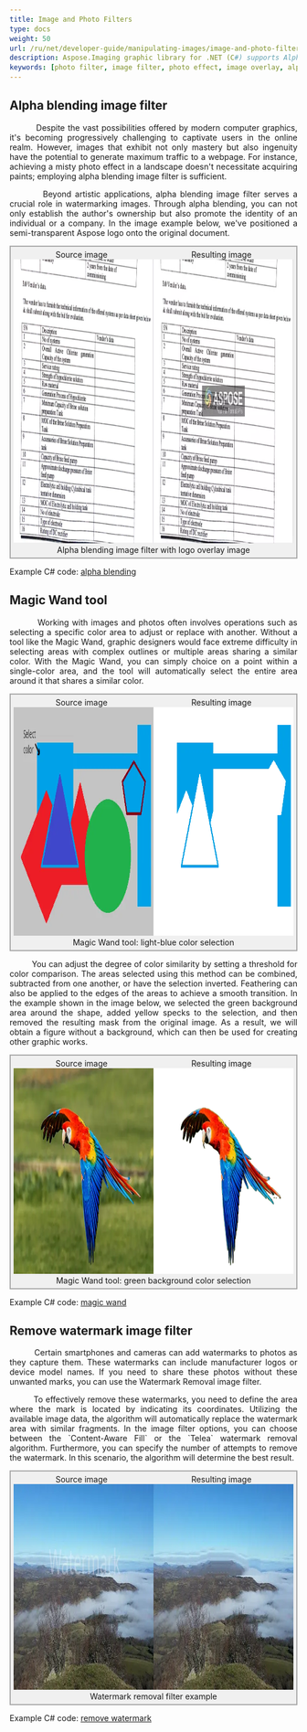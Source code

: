 ```yaml
---
title: Image and Photo Filters
type: docs
weight: 50
url: /ru/net/developer-guide/manipulating-images/image-and-photo-filters/
description: Aspose.Imaging graphic library for .NET (C#) supports Alpha blending image filter for placing semi-transparent images on top of a background image. Magic Wand tool for color area selection. Watermark removal filter automatically fills the marked area with similar image fragments.
keywords: [photo filter, image filter, photo effect, image overlay, alpha blending, image effect, blend image, watermarking images, magic wand, color selection, watermark removal, remove watermark]
---
```


<style>
   .frame {
    border: 2px solid darkgray;
    padding: 5px;
    margin: 0 auto;
    background: #f0f0f0;
    align-items: center;
   }
   .frame figcaption {
    margin: 0 auto;
    display: flex;
    flex-direction: row;
    justify-content: center;
   }
   .container {
   display: flex;
   flex-direction: row;
   align-items: center;
   justify-content: space-around;
   }
</style>

## Alpha blending image filter

<p align='justify'>
&nbsp;&nbsp;&nbsp;&nbsp;&nbsp;&nbsp;&nbsp;&nbsp;
Despite the vast possibilities offered by modern computer graphics, it's becoming progressively challenging to captivate users in the online realm. However, images that exhibit not only mastery but also ingenuity have the potential to generate maximum traffic to a webpage. For instance, achieving a misty photo effect in a landscape doesn't necessitate acquiring paints; employing alpha blending image filter is sufficient.
</p>

<p align='justify'>
&nbsp;&nbsp;&nbsp;&nbsp;&nbsp;&nbsp;&nbsp;&nbsp;
Beyond artistic applications, alpha blending image filter serves a crucial role in watermarking images. Through alpha blending, you can not only establish the author's ownership but also promote the identity of an individual or a company. In the image example below, we've positioned a semi-transparent Aspose logo onto the original document.
</p>

<figure class="frame">
<div class="container"><div>Source image</div><div>Resulting image</div></div>
<div class="container">
    <div>
        <img src="./images/sample.webp" alt="Original image without watermark" width="640" height="497"/>
    </div>
    <div>
        <img src="./images/blended_out.webp" alt="Alpha blending filter with logo overlay" width="640" height="497"/>
    </div>
</div>
<figcaption>Alpha blending image filter with logo overlay image</figcaption>
</figure>

Example C# code: [alpha blending](alpha-blending-image-filter)


## Magic Wand tool

<p align='justify'>
&nbsp;&nbsp;&nbsp;&nbsp;&nbsp;&nbsp;&nbsp;&nbsp;
Working with images and photos often involves operations such as selecting a specific color area to adjust or replace with another. Without a tool like the Magic Wand, graphic designers would face extreme difficulty in selecting areas with complex outlines or multiple areas sharing a similar color. With the Magic Wand, you can simply choice on a point within a single-color area, and the tool will automatically select the entire area around it that shares a similar color. 
</p>

<figure class="frame">
<div class="container"><div>Source image</div><div>Resulting image</div></div>
<div class="container">
    <div>
        <img src="./images/sample_magic_wand_light_blue.webp" alt="Original image before magic wand" width="600" height="400"/>
    </div>
    <div>
        <img src="./images/sample_magic_wand_net.webp" alt="Magic wand tool light-blue color selection" width="600" height="400"/>
    </div>
</div>
<figcaption>Magic Wand tool: light-blue color selection</figcaption>
</figure>

<p align='justify'>
&nbsp;&nbsp;&nbsp;&nbsp;&nbsp;&nbsp;&nbsp;&nbsp;
You can adjust the degree of color similarity by setting a threshold for color comparison. The areas selected using this method can be combined, subtracted from one another, or have the selection inverted. Feathering can also be applied to the edges of the areas to achieve a smooth transition. In the example shown in the image below, we selected the green background area around the shape, added yellow specks to the selection, and then removed the resulting mask from the original image. As a result, we will obtain a figure without a background, which can then be used for creating other graphic works.
</p>

<figure class="frame">
<div class="container"><div>Source image</div><div>Resulting image</div></div>
<div class="container">
    <div>
        <img src="./images/sample_magic_wand_tool.webp" alt="Original image before magic wand" width="640" height="360"/>
    </div>
    <div>
        <img src="./images/magic_wand_tool.webp" alt="Magic wand tool green background color selection" width="640" height="360"/>
    </div>
</div>
<figcaption>Magic Wand tool: green background color selection</figcaption>
</figure>

Example C# code: [magic wand](magic-wand-filter/)

## Remove watermark image filter

<p align='justify'>
&nbsp;&nbsp;&nbsp;&nbsp;&nbsp;&nbsp;&nbsp;&nbsp;
Certain smartphones and cameras can add watermarks to photos as they capture them. These watermarks can include manufacturer logos or device model names. If you need to share these photos without these unwanted marks, you can use the Watermark Removal image filter.
</p>

<p align='justify'>
&nbsp;&nbsp;&nbsp;&nbsp;&nbsp;&nbsp;&nbsp;&nbsp;
To effectively remove these watermarks, you need to define the area where the mark is located by indicating its coordinates. Utilizing the available image data, the algorithm will automatically replace the watermark area with similar fragments. In the image filter options, you can choose between the `Content-Aware Fill` or the `Telea` watermark removal algorithm. Furthermore, you can specify the number of attempts to remove the watermark. In this scenario, the algorithm will determine the best result.
</p>

<figure class="frame">
<div class="container"><div>Source image</div><div>Resulting image</div></div>
<div class="container">
    <div>
        <img src="./images/landscape_watermark.webp" alt="Original image before removal" width="640" height="360"/>
    </div>
    <div>
        <img src="./images/landscape_watermark_removed.webp" alt="Image after watemark removal" width="640" height="360"/>
    </div>
</div>
<figcaption>Watermark removal filter example</figcaption>
</figure>

Example C# code: [remove watermark](remove-watermark-filter/)
